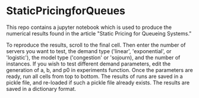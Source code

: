 # StaticPricingforQueues
This repo contains a jupyter notebook which is used to produce the numerical results found in the article "Static Pricing for Queueing Systems."

To reproduce the results, scroll to the final cell. Then enter the number of servers you want to test, the demand type ('linear', 'exponential', or 'logistic'), the model type ('congestion' or 'sojourn), and the number of instances. If you wish to test different demand parameters, edit the generation of a, b, and p0 in experiments function. Once the parameters are ready, run all cells from top to bottom. The results of runs are saved in a pickle file, and re-loaded if such a pickle file already exists. The results are saved in a dictionary format.
